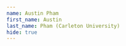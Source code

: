 ```yaml
--- 
name: Austin Pham  
first_name: Austin 
last_name: Pham (Carleton University) 
hide: true 
--- 
```

 
 
